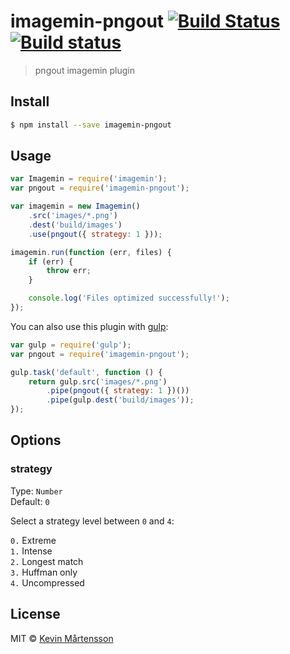 # imagemin-pngout [![Build Status](http://img.shields.io/travis/imagemin/imagemin-pngout.svg?style=flat)](https://travis-ci.org/imagemin/imagemin-pngout) [![Build status](https://ci.appveyor.com/api/projects/status/mqx38sxvr436et4j)](https://ci.appveyor.com/project/ShinnosukeWatanabe/imagemin-pngout)

> pngout imagemin plugin


## Install

```bash
$ npm install --save imagemin-pngout
```


## Usage

```js
var Imagemin = require('imagemin');
var pngout = require('imagemin-pngout');

var imagemin = new Imagemin()
	.src('images/*.png')
	.dest('build/images')
	.use(pngout({ strategy: 1 }));

imagemin.run(function (err, files) {
	if (err) {
		throw err;
	}

	console.log('Files optimized successfully!'); 
});
```

You can also use this plugin with [gulp](http://gulpjs.com):

```js
var gulp = require('gulp');
var pngout = require('imagemin-pngout');

gulp.task('default', function () {
	return gulp.src('images/*.png')
		.pipe(pngout({ strategy: 1 })())
		.pipe(gulp.dest('build/images'));
});
```


## Options

### strategy

Type: `Number`  
Default: `0`

Select a strategy level between `0` and `4`:

`0.` Extreme  
`1.` Intense  
`2.` Longest match  
`3.` Huffman only  
`4.` Uncompressed  

## License

MIT © [Kevin Mårtensson](https://github.com/kevva)
